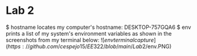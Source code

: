 # Lab 2 #
$ hostname locates my computer's hostname: DESKTOP-757GQA6
$ env prints a list of my system's environment variables as shown in the screenshots from my terminal below:
![$env terminal capture](https://github.com/cespejo15/EE322/blob/main/Lab2/$env.PNG)
